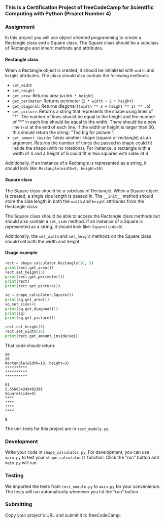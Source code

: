 ### This is a Certification Project of freeCodeCamp for Scientific Computing with Python (Project Number 4)

### Assignment

In this project you will use object oriented programming to create a Rectangle class and a Square class. The Square class should be a subclass of Rectangle and inherit methods and attributes.

#### Rectangle class
When a Rectangle object is created, it should be initialized with `width` and `height` attributes. The class should also contain the following methods:
* `set_width`
* `set_height`
* `get_area`: Returns area (`width * height`)
* `get_perimeter`: Returns perimeter (`2 * width + 2 * height`)
* `get_diagonal`: Returns diagonal (`(width ** 2 + height ** 2) ** .5`)
* `get_picture`: Returns a string that represents the shape using lines of "\*". The number of lines should be equal to the height and the number of "\*" in each line should be equal to the width. There should be a new line (`\n`) at the end of each line. If the width or height is larger than 50, this should return the string: "Too big for picture.".
* `get_amount_inside`: Takes another shape (square or rectangle) as an argument. Returns the number of times the passed in shape could fit inside the shape (with no rotations). For instance, a rectangle with a width of 4 and a height of 8 could fit in two squares with sides of 4.

Additionally, if an instance of a Rectangle is represented as a string, it should look like: `Rectangle(width=5, height=10)`

#### Square class
The Square class should be a subclass of Rectangle. When a Square object is created, a single side length is passed in. The `__init__` method should store the side length in both the `width` and `height` attributes from the Rectangle class.

The Square class should be able to access the Rectangle class methods but should also contain a `set_side` method. If an instance of a Square is represented as a string, it should look like: `Square(side=9)`

Additionally, the `set_width` and `set_height` methods on the Square class should set both the width and height.

#### Usage example
```py
rect = shape_calculator.Rectangle(10, 5)
print(rect.get_area())
rect.set_height(3)
print(rect.get_perimeter())
print(rect)
print(rect.get_picture())

sq = shape_calculator.Square(9)
print(sq.get_area())
sq.set_side(4)
print(sq.get_diagonal())
print(sq)
print(sq.get_picture())

rect.set_height(8)
rect.set_width(16)
print(rect.get_amount_inside(sq))
```
That code should return:
```
50
26
Rectangle(width=10, height=3)
**********
**********
**********

81
5.656854249492381
Square(side=4)
****
****
****
****

8
```

The unit tests for this project are in `test_module.py`.

### Development

Write your code in `shape_calculator.py`. For development, you can use `main.py` to test your `shape_calculator()` function. Click the "run" button and `main.py` will run.

### Testing 

We imported the tests from `test_module.py` to `main.py` for your convenience. The tests will run automatically whenever you hit the "run" button.

### Submitting

Copy your project's URL and submit it to freeCodeCamp.
